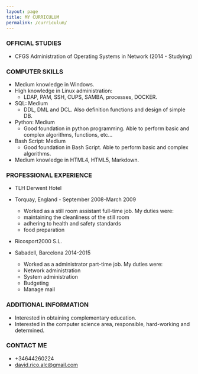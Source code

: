 ```yaml
---
layout: page
title: MY CURRICULUM
permalink: /curriculum/
---
```


### **OFFICIAL STUDIES**
* CFGS Administration of Operating Systems in Network (2014 - Studying)

### **COMPUTER SKILLS**
* Medium knowledge in Windows.
* High knowledge in Linux administration:
  * LDAP, PAM, SSH, CUPS, SAMBA, processes, DOCKER. 
* SQL: Medium
  * DDL, DML and DCL. Also definition functions and design of simple DB. 
* Python: Medium
  * Good foundation in python programming. Able to perform basic and complex algorithms, functions, etc...
* Bash Script: Medium
  * Good foundation in Bash Script. Able to perform basic and complex algorithms.
* Medium knowledge in HTML4, HTML5, Markdown. 

### **PROFESSIONAL EXPERIENCE**
 
* TLH Derwent Hotel
* Torquay, England - September 2008-March 2009
  * Worked as a still room assistant full-time job. My duties were:
   * maintaining the cleanliness of the still room
   * adhering to health and safety standards
   * food preparation
 
* Ricosport2000 S.L.
* Sabadell, Barcelona 2014-2015
  * Worked as a administrator part-time job. My duties were:
   * Network administration
   * System administration
   * Budgeting
   * Manage mail

### **ADDITIONAL INFORMATION**

* Interested in obtaining complementary education.
* Interested in the computer science area, responsible, hard-working and determined.

### **CONTACT ME**

* +34644260224
* [david.rico.alc@gmail.com](mailto:david.rico.alc@gmail.com)
